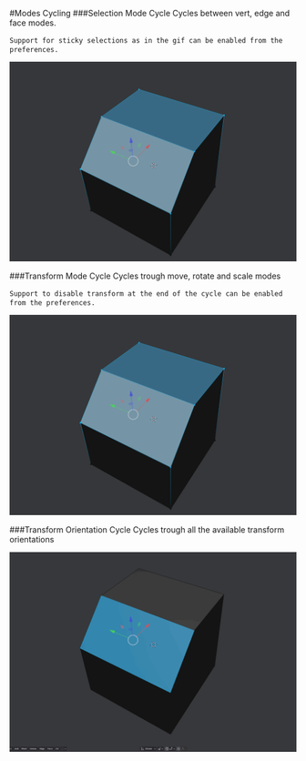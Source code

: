 #Modes Cycling
###Selection Mode Cycle
Cycles between vert, edge and face modes. 

	Support for sticky selections as in the gif can be enabled from the preferences.


![Alt Text](img/selection_mode_cycle.gif)

###Transform Mode Cycle
Cycles trough move, rotate and scale modes

	Support to disable transform at the end of the cycle can be enabled from the preferences.

![Alt Text](img/selection_mode_cycle.gif)

###Transform Orientation Cycle
Cycles trough all the available transform orientations

![Alt Text](img/transform_orientation_cycle.gif)